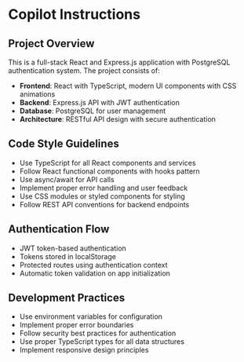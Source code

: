 # Copilot Instructions

<!-- Use this file to provide workspace-specific custom instructions to Copilot. For more details, visit https://code.visualstudio.com/docs/copilot/copilot-customization#_use-a-githubcopilotinstructionsmd-file -->

## Project Overview
This is a full-stack React and Express.js application with PostgreSQL authentication system. The project consists of:

- **Frontend**: React with TypeScript, modern UI components with CSS animations
- **Backend**: Express.js API with JWT authentication
- **Database**: PostgreSQL for user management
- **Architecture**: RESTful API design with secure authentication

## Code Style Guidelines
- Use TypeScript for all React components and services
- Follow React functional components with hooks pattern
- Use async/await for API calls
- Implement proper error handling and user feedback
- Use CSS modules or styled components for styling
- Follow REST API conventions for backend endpoints

## Authentication Flow
- JWT token-based authentication
- Tokens stored in localStorage
- Protected routes using authentication context
- Automatic token validation on app initialization

## Development Practices
- Use environment variables for configuration
- Implement proper error boundaries
- Follow security best practices for authentication
- Use proper TypeScript types for all data structures
- Implement responsive design principles

